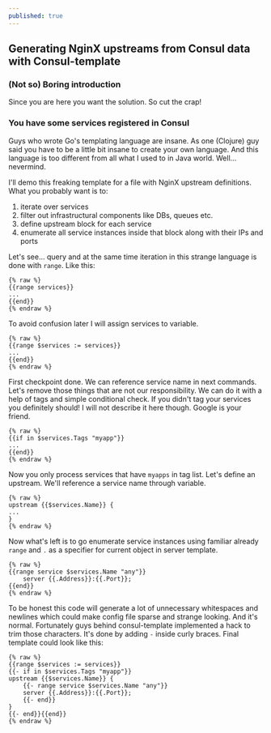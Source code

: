 ```yaml
---
published: true
---
```

## Generating NginX upstreams from Consul data with Consul-template

### (Not so) Boring introduction
Since you are here you want the solution. So cut the crap!

### You have some services registered in Consul

Guys who wrote Go's templating language are insane. As one (Clojure) guy said you have to be a little bit insane to create your own language. And this language is too different from all what I used to in Java world. Well... nevermind.

I'll demo this freaking template for a file with NginX upstream definitions.
What you probably want is to:
1. iterate over services
2. filter out infrastructural components like DBs, queues etc.
3. define upstream block for each service
4. enumerate all service instances inside that block along with their IPs and ports

Let's see... query and at the same time iteration in this strange language is done with `range`.
Like this:
```text
{% raw %}
{{range services}}
...
{{end}}
{% endraw %}
```
To avoid confusion later I will assign services to variable.
```text
{% raw %}
{{range $services := services}}
...
{{end}}
{% endraw %}
```
First checkpoint done. We can reference service name in next commands.
Let's remove those things that are not our responsibility. We can do it with a help of tags and simple conditional check. If you didn't tag your services you definitely should! I will not describe it here though. Google is your friend.

```text
{% raw %}
{{if in $services.Tags "myapp"}}
...
{{end}}
{% endraw %}
```
Now you only process services that have `myapps` in tag list.
Let's define an upstream. We'll reference a service name through variable.

```text
{% raw %}
upstream {{$services.Name}} {
...
}
{% endraw %}
```
Now what's left is to go enumerate service instances using familiar already `range` and `.` as a specifier for current object in server template.
```text
{% raw %}
{{range service $services.Name "any"}}
	server {{.Address}}:{{.Port}};
{{end}}
{% endraw %}
```

To be honest this code will generate a lot of unnecessary whitespaces and newlines which could make config file sparse and strange looking. And it's normal. Fortunately guys behind consul-template implemented a hack to trim those characters. It's done by adding `-` inside curly braces.
Final template could look like this:

```text
{% raw %}
{{range $services := services}}
{{- if in $services.Tags "myapp"}}
upstream {{$services.Name}} {
	{{- range service $services.Name "any"}}
	server {{.Address}}:{{.Port}};
	{{- end}}
}
{{- end}}{{end}}
{% endraw %}
```
